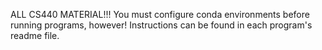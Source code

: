 ALL CS440 MATERIAL!!! You must configure conda environments before running programs, however! Instructions can be found in each program's readme file. 

